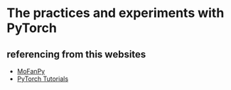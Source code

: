 # The practices and experiments with PyTorch

## referencing from this websites

* [MoFanPy](https://mofanpy.com/)
* [PyTorch Tutorials](https://pytorch.org/tutorials)
